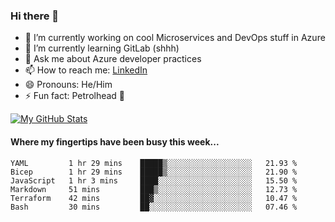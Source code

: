 ### Hi there 👋

- 🔭 I’m currently working on cool Microservices and DevOps stuff in Azure
- 🌱 I’m currently learning GitLab (shhh)
- 💬 Ask me about Azure developer practices
- 📫 How to reach me: [LinkedIn](https://www.linkedin.com/in/gordonbyers/)
- 😄 Pronouns: He/Him 
- ⚡ Fun fact: Petrolhead 🚙

[![My GitHub Stats](https://github-readme-stats.vercel.app/api/?username=gordonby&count_private=true&theme=tokyonight&showicons=true)]()
<!--[![My GitHub Language Stats](https://github-readme-stats.vercel.app/api/top-langs/?username=gordonby&langs_count=5&theme=tokyonight)]()-->

#### Where my fingertips have been busy this week... 
<!--START_SECTION:waka-->

```text
YAML         1 hr 29 mins    █████▒░░░░░░░░░░░░░░░░░░░   21.93 %
Bicep        1 hr 29 mins    █████▒░░░░░░░░░░░░░░░░░░░   21.90 %
JavaScript   1 hr 3 mins     ████░░░░░░░░░░░░░░░░░░░░░   15.50 %
Markdown     51 mins         ███▒░░░░░░░░░░░░░░░░░░░░░   12.73 %
Terraform    42 mins         ██▓░░░░░░░░░░░░░░░░░░░░░░   10.47 %
Bash         30 mins         ██░░░░░░░░░░░░░░░░░░░░░░░   07.46 %
```

<!--END_SECTION:waka-->
